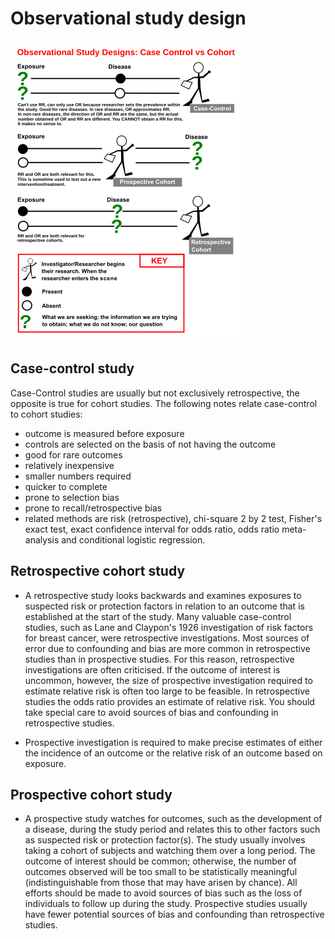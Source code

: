# Observational study design

![输入图片描述](https://raw.githubusercontent.com/askming/picgo/master/cb994ba7_20200421120049.png)

## Case-control study
Case-Control studies are usually but not exclusively retrospective, the opposite is true for cohort studies. The following notes relate case-control to cohort studies:

- outcome is measured before exposure
- controls are selected on the basis of not having the outcome
- good for rare outcomes
- relatively inexpensive
- smaller numbers required
- quicker to complete
- prone to selection bias
- prone to recall/retrospective bias
- related methods are risk (retrospective), chi-square 2 by 2 test, Fisher's exact test, exact confidence interval for odds ratio, odds ratio meta-analysis and conditional logistic regression.


## Retrospective cohort study
- A retrospective study looks backwards and examines exposures to suspected risk or protection factors in relation to an outcome that is established at the start of the study. Many valuable case-control studies, such as Lane and Claypon's 1926 investigation of risk factors for breast cancer, were retrospective investigations. Most sources of error due to confounding and bias are more common in retrospective studies than in prospective studies. For this reason, retrospective investigations are often criticised. If the outcome of interest is uncommon, however, the size of prospective investigation required to estimate relative risk is often too large to be feasible. In retrospective studies the odds ratio provides an estimate of relative risk. You should take special care to avoid sources of bias and confounding in retrospective studies.

- Prospective investigation is required to make precise estimates of either the incidence of an outcome or the relative risk of an outcome based on exposure.

## Prospective cohort study
- A prospective study watches for outcomes, such as the development of a disease, during the study period and relates this to other factors such as suspected risk or protection factor(s). The study usually involves taking a cohort of subjects and watching them over a long period. The outcome of interest should be common; otherwise, the number of outcomes observed will be too small to be statistically meaningful (indistinguishable from those that may have arisen by chance). All efforts should be made to avoid sources of bias such as the loss of individuals to follow up during the study. Prospective studies usually have fewer potential sources of bias and confounding than retrospective studies.
